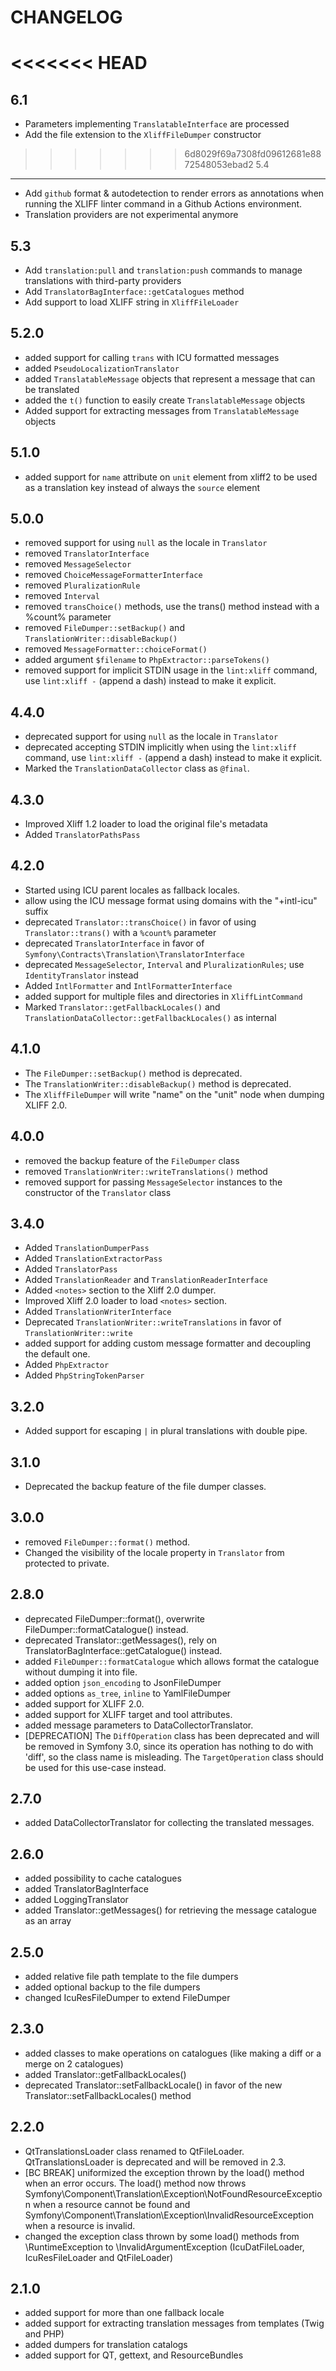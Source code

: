 CHANGELOG
=========

<<<<<<< HEAD
=======
6.1
---

 * Parameters implementing `TranslatableInterface` are processed
 * Add the file extension to the `XliffFileDumper` constructor

>>>>>>> 6d8029f69a7308fd09612681e8872548053ebad2
5.4
---

 * Add `github` format & autodetection to render errors as annotations when
   running the XLIFF linter command in a Github Actions environment.
 * Translation providers are not experimental anymore

5.3
---

 * Add `translation:pull` and `translation:push` commands to manage translations with third-party providers
 * Add `TranslatorBagInterface::getCatalogues` method
 * Add support to load XLIFF string in `XliffFileLoader`

5.2.0
-----

 * added support for calling `trans` with ICU formatted messages
 * added `PseudoLocalizationTranslator`
 * added `TranslatableMessage` objects that represent a message that can be translated
 * added the `t()` function to easily create `TranslatableMessage` objects
 * Added support for extracting messages from `TranslatableMessage` objects

5.1.0
-----

 * added support for `name` attribute on `unit` element from xliff2 to be used as a translation key instead of always the `source` element

5.0.0
-----

 * removed support for using `null` as the locale in `Translator`
 * removed `TranslatorInterface`
 * removed `MessageSelector`
 * removed `ChoiceMessageFormatterInterface`
 * removed `PluralizationRule`
 * removed `Interval`
 * removed `transChoice()` methods, use the trans() method instead with a %count% parameter
 * removed `FileDumper::setBackup()` and `TranslationWriter::disableBackup()`
 * removed `MessageFormatter::choiceFormat()`
 * added argument `$filename` to `PhpExtractor::parseTokens()`
 * removed support for implicit STDIN usage in the `lint:xliff` command, use `lint:xliff -` (append a dash) instead to make it explicit.

4.4.0
-----

 * deprecated support for using `null` as the locale in `Translator`
 * deprecated accepting STDIN implicitly when using the `lint:xliff` command, use `lint:xliff -` (append a dash) instead to make it explicit.
 * Marked the `TranslationDataCollector` class as `@final`.

4.3.0
-----

 * Improved Xliff 1.2 loader to load the original file's metadata
 * Added `TranslatorPathsPass`

4.2.0
-----

 * Started using ICU parent locales as fallback locales.
 * allow using the ICU message format using domains with the "+intl-icu" suffix
 * deprecated `Translator::transChoice()` in favor of using `Translator::trans()` with a `%count%` parameter
 * deprecated `TranslatorInterface` in favor of `Symfony\Contracts\Translation\TranslatorInterface`
 * deprecated `MessageSelector`, `Interval` and `PluralizationRules`; use `IdentityTranslator` instead
 * Added `IntlFormatter` and `IntlFormatterInterface`
 * added support for multiple files and directories in `XliffLintCommand`
 * Marked `Translator::getFallbackLocales()` and `TranslationDataCollector::getFallbackLocales()` as internal

4.1.0
-----

 * The `FileDumper::setBackup()` method is deprecated.
 * The `TranslationWriter::disableBackup()` method is deprecated.
 * The `XliffFileDumper` will write "name" on the "unit" node when dumping XLIFF 2.0.

4.0.0
-----

 * removed the backup feature of the `FileDumper` class
 * removed `TranslationWriter::writeTranslations()` method
 * removed support for passing `MessageSelector` instances to the constructor of the `Translator` class

3.4.0
-----

 * Added `TranslationDumperPass`
 * Added `TranslationExtractorPass`
 * Added `TranslatorPass`
 * Added `TranslationReader` and `TranslationReaderInterface`
 * Added `<notes>` section to the Xliff 2.0 dumper.
 * Improved Xliff 2.0 loader to load `<notes>` section.
 * Added `TranslationWriterInterface`
 * Deprecated `TranslationWriter::writeTranslations` in favor of `TranslationWriter::write`
 * added support for adding custom message formatter and decoupling the default one.
 * Added `PhpExtractor`
 * Added `PhpStringTokenParser`

3.2.0
-----

 * Added support for escaping `|` in plural translations with double pipe.

3.1.0
-----

 * Deprecated the backup feature of the file dumper classes.

3.0.0
-----

 * removed `FileDumper::format()` method.
 * Changed the visibility of the locale property in `Translator` from protected to private.

2.8.0
-----

 * deprecated FileDumper::format(), overwrite FileDumper::formatCatalogue() instead.
 * deprecated Translator::getMessages(), rely on TranslatorBagInterface::getCatalogue() instead.
 * added `FileDumper::formatCatalogue` which allows format the catalogue without dumping it into file.
 * added option `json_encoding` to JsonFileDumper
 * added options `as_tree`, `inline` to YamlFileDumper
 * added support for XLIFF 2.0.
 * added support for XLIFF target and tool attributes.
 * added message parameters to DataCollectorTranslator.
 * [DEPRECATION] The `DiffOperation` class has been deprecated and
   will be removed in Symfony 3.0, since its operation has nothing to do with 'diff',
   so the class name is misleading. The `TargetOperation` class should be used for
   this use-case instead.

2.7.0
-----

 * added DataCollectorTranslator for collecting the translated messages.

2.6.0
-----

 * added possibility to cache catalogues
 * added TranslatorBagInterface
 * added LoggingTranslator
 * added Translator::getMessages() for retrieving the message catalogue as an array

2.5.0
-----

 * added relative file path template to the file dumpers
 * added optional backup to the file dumpers
 * changed IcuResFileDumper to extend FileDumper

2.3.0
-----

 * added classes to make operations on catalogues (like making a diff or a merge on 2 catalogues)
 * added Translator::getFallbackLocales()
 * deprecated Translator::setFallbackLocale() in favor of the new Translator::setFallbackLocales() method

2.2.0
-----

 * QtTranslationsLoader class renamed to QtFileLoader. QtTranslationsLoader is deprecated and will be removed in 2.3.
 * [BC BREAK] uniformized the exception thrown by the load() method when an error occurs. The load() method now
   throws Symfony\Component\Translation\Exception\NotFoundResourceException when a resource cannot be found
   and Symfony\Component\Translation\Exception\InvalidResourceException when a resource is invalid.
 * changed the exception class thrown by some load() methods from \RuntimeException to \InvalidArgumentException
   (IcuDatFileLoader, IcuResFileLoader and QtFileLoader)

2.1.0
-----

 * added support for more than one fallback locale
 * added support for extracting translation messages from templates (Twig and PHP)
 * added dumpers for translation catalogs
 * added support for QT, gettext, and ResourceBundles
